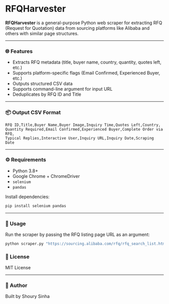 # RFQHarvester

**RFQHarvester** is a general-purpose Python web scraper for extracting RFQ (Request for Quotation) data from sourcing platforms like Alibaba and others with similar page structures.

---

### 🌐 Features

- Extracts RFQ metadata (title, buyer name, country, quantity, quotes left, etc.)
- Supports platform-specific flags (Email Confirmed, Experienced Buyer, etc.)
- Outputs structured CSV data
- Supports command-line argument for input URL
- Deduplicates by RFQ ID and Title

---

### 📦 Output CSV Format

```csv
RFQ ID,Title,Buyer Name,Buyer Image,Inquiry Time,Quotes Left,Country,
Quantity Required,Email Confirmed,Experienced Buyer,Complete Order via RFQ,
Typical Replies,Interactive User,Inquiry URL,Inquiry Date,Scraping Date
```

---

### ⚙️ Requirements

- Python 3.8+
- Google Chrome + ChromeDriver
- `selenium`
- `pandas`

Install dependencies:

```bash
pip install selenium pandas
```

---

### 🚀 Usage

Run the scraper by passing the RFQ listing page URL as an argument:

```bash
python scraper.py "https://sourcing.alibaba.com/rfq/rfq_search_list.htm?country=AE&recently=Y"
```

### 📄 License

MIT License

---

### 👤 Author

Built by Shoury Sinha